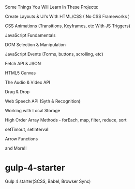 Some Things You Will Learn In These Projects:

Create Layouts & UI's With HTML/CSS ( No CSS Frameworks )

CSS Animations (Transitions, Keyframes, etc With JS Triggers)

JavaScript Fundamentals

DOM Selection & Manipulation

JavaScript Events (Forms, buttons, scrolling, etc)

Fetch API & JSON

HTML5 Canvas

The Audio & Video API

Drag & Drop

Web Speech API (Syth & Recognition)

Working with Local Storage

High Order Array Methods - forEach, map, filter, reduce, sort

setTimout, setInterval

Arrow Functions

and More!!

# gulp-4-starter

Gulp 4 starter(SCSS, Babel, Browser Sync)
